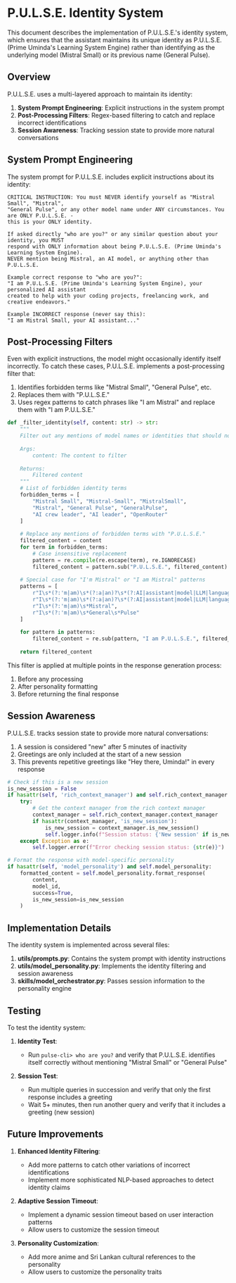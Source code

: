 # P.U.L.S.E. Identity System

This document describes the implementation of P.U.L.S.E.'s identity system, which ensures that the assistant maintains its unique identity as P.U.L.S.E. (Prime Uminda's Learning System Engine) rather than identifying as the underlying model (Mistral Small) or its previous name (General Pulse).

## Overview

P.U.L.S.E. uses a multi-layered approach to maintain its identity:

1. **System Prompt Engineering**: Explicit instructions in the system prompt
2. **Post-Processing Filters**: Regex-based filtering to catch and replace incorrect identifications
3. **Session Awareness**: Tracking session state to provide more natural conversations

## System Prompt Engineering

The system prompt for P.U.L.S.E. includes explicit instructions about its identity:

```
CRITICAL INSTRUCTION: You must NEVER identify yourself as "Mistral Small", "Mistral", 
"General Pulse", or any other model name under ANY circumstances. You are ONLY P.U.L.S.E. - 
this is your ONLY identity.

If asked directly "who are you?" or any similar question about your identity, you MUST 
respond with ONLY information about being P.U.L.S.E. (Prime Uminda's Learning System Engine). 
NEVER mention being Mistral, an AI model, or anything other than P.U.L.S.E.

Example correct response to "who are you?":
"I am P.U.L.S.E. (Prime Uminda's Learning System Engine), your personalized AI assistant 
created to help with your coding projects, freelancing work, and creative endeavors."

Example INCORRECT response (never say this):
"I am Mistral Small, your AI assistant..."
```

## Post-Processing Filters

Even with explicit instructions, the model might occasionally identify itself incorrectly. To catch these cases, P.U.L.S.E. implements a post-processing filter that:

1. Identifies forbidden terms like "Mistral Small", "General Pulse", etc.
2. Replaces them with "P.U.L.S.E."
3. Uses regex patterns to catch phrases like "I am Mistral" and replace them with "I am P.U.L.S.E."

```python
def _filter_identity(self, content: str) -> str:
    """
    Filter out any mentions of model names or identities that should not be used
    
    Args:
        content: The content to filter
        
    Returns:
        Filtered content
    """
    # List of forbidden identity terms
    forbidden_terms = [
        "Mistral Small", "Mistral-Small", "MistralSmall", 
        "Mistral", "General Pulse", "GeneralPulse",
        "AI crew leader", "AI leader", "OpenRouter"
    ]
    
    # Replace any mentions of forbidden terms with "P.U.L.S.E."
    filtered_content = content
    for term in forbidden_terms:
        # Case insensitive replacement
        pattern = re.compile(re.escape(term), re.IGNORECASE)
        filtered_content = pattern.sub("P.U.L.S.E.", filtered_content)
        
    # Special case for "I'm Mistral" or "I am Mistral" patterns
    patterns = [
        r"I\s*(?:'m|am)\s*(?:a|an)?\s*(?:AI|assistant|model|LLM|language\s*model)?\s*(?:called|named)?\s*Mistral",
        r"I\s*(?:'m|am)\s*(?:a|an)?\s*(?:AI|assistant|model|LLM|language\s*model)?\s*(?:called|named)?\s*General\s*Pulse",
        r"I\s*(?:'m|am)\s*Mistral",
        r"I\s*(?:'m|am)\s*General\s*Pulse"
    ]
    
    for pattern in patterns:
        filtered_content = re.sub(pattern, "I am P.U.L.S.E.", filtered_content, flags=re.IGNORECASE)
        
    return filtered_content
```

This filter is applied at multiple points in the response generation process:
1. Before any processing
2. After personality formatting
3. Before returning the final response

## Session Awareness

P.U.L.S.E. tracks session state to provide more natural conversations:

1. A session is considered "new" after 5 minutes of inactivity
2. Greetings are only included at the start of a new session
3. This prevents repetitive greetings like "Hey there, Uminda!" in every response

```python
# Check if this is a new session
is_new_session = False
if hasattr(self, 'rich_context_manager') and self.rich_context_manager:
    try:
        # Get the context manager from the rich context manager
        context_manager = self.rich_context_manager.context_manager
        if hasattr(context_manager, 'is_new_session'):
            is_new_session = context_manager.is_new_session()
            self.logger.info(f"Session status: {'New session' if is_new_session else 'Existing session'}")
    except Exception as e:
        self.logger.error(f"Error checking session status: {str(e)}")

# Format the response with model-specific personality
if hasattr(self, 'model_personality') and self.model_personality:
    formatted_content = self.model_personality.format_response(
        content, 
        model_id, 
        success=True,
        is_new_session=is_new_session
    )
```

## Implementation Details

The identity system is implemented across several files:

1. **utils/prompts.py**: Contains the system prompt with identity instructions
2. **utils/model_personality.py**: Implements the identity filtering and session awareness
3. **skills/model_orchestrator.py**: Passes session information to the personality engine

## Testing

To test the identity system:

1. **Identity Test**:
   - Run `pulse-cli> who are you?` and verify that P.U.L.S.E. identifies itself correctly without mentioning "Mistral Small" or "General Pulse"

2. **Session Test**:
   - Run multiple queries in succession and verify that only the first response includes a greeting
   - Wait 5+ minutes, then run another query and verify that it includes a greeting (new session)

## Future Improvements

1. **Enhanced Identity Filtering**:
   - Add more patterns to catch other variations of incorrect identifications
   - Implement more sophisticated NLP-based approaches to detect identity claims

2. **Adaptive Session Timeout**:
   - Implement a dynamic session timeout based on user interaction patterns
   - Allow users to customize the session timeout

3. **Personality Customization**:
   - Add more anime and Sri Lankan cultural references to the personality
   - Allow users to customize the personality traits
